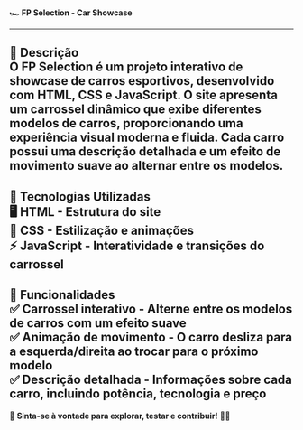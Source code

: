 🏎️ **FP Selection - Car Showcase**  

---  
📌 **Descrição**  
O **FP Selection** é um projeto interativo de showcase de carros esportivos, desenvolvido com **HTML, CSS e JavaScript**. O site apresenta um carrossel dinâmico que exibe diferentes modelos de carros, proporcionando uma experiência visual moderna e fluida. Cada carro possui uma descrição detalhada e um efeito de movimento suave ao alternar entre os modelos.
---  
🚀 **Tecnologias Utilizadas**  
🖥️ **HTML** - Estrutura do site  
🎨 **CSS** - Estilização e animações  
⚡ **JavaScript** - Interatividade e transições do carrossel  
---  
🎯 **Funcionalidades**  
✅ **Carrossel interativo** - Alterne entre os modelos de carros com um efeito suave  
✅ **Animação de movimento** - O carro desliza para a esquerda/direita ao trocar para o próximo modelo  
✅ **Descrição detalhada** - Informações sobre cada carro, incluindo potência, tecnologia e preço    
---  
📢 **Sinta-se à vontade para explorar, testar e contribuir!** 🚗💨



